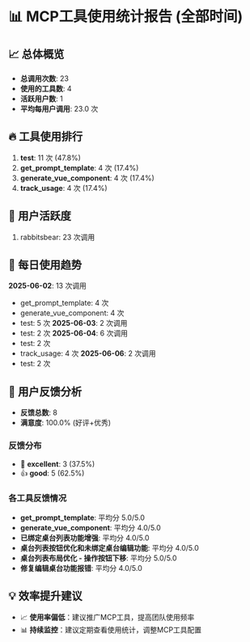 
# 📊 MCP工具使用统计报告 (全部时间)

## 📈 总体概览

- **总调用次数**: 23
- **使用的工具数**: 4
- **活跃用户数**: 1
- **平均每用户调用**: 23.0 次

## 🔥 工具使用排行

1. **test**: 11 次 (47.8%)
2. **get_prompt_template**: 4 次 (17.4%)
3. **generate_vue_component**: 4 次 (17.4%)
4. **track_usage**: 4 次 (17.4%)

## 👥 用户活跃度

1. rabbitsbear: 23 次调用

## 📅 每日使用趋势

**2025-06-02**: 13 次调用
  - get_prompt_template: 4 次
  - generate_vue_component: 4 次
  - test: 5 次
**2025-06-03**: 2 次调用
  - test: 2 次
**2025-06-04**: 6 次调用
  - test: 2 次
  - track_usage: 4 次
**2025-06-06**: 2 次调用
  - test: 2 次


## 📝 用户反馈分析

- **反馈总数**: 8
- **满意度**: 100.0% (好评+优秀)

### 反馈分布

- 🌟 **excellent**: 3 (37.5%)
- 👍 **good**: 5 (62.5%)

### 各工具反馈情况

- **get_prompt_template**: 平均分 5.0/5.0
- **generate_vue_component**: 平均分 4.0/5.0
- **已绑定桌台列表功能增强**: 平均分 4.0/5.0
- **桌台列表按钮优化和未绑定桌台编辑功能**: 平均分 4.0/5.0
- **桌台列表布局优化 - 操作按钮下移**: 平均分 5.0/5.0
- **修复编辑桌台功能报错**: 平均分 4.0/5.0

## 💡 效率提升建议

- 📈 **使用率偏低**：建议推广MCP工具，提高团队使用频率
- 📊 **持续监控**：建议定期查看使用统计，调整MCP工具配置
